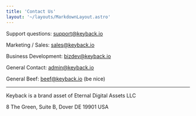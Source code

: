 ```yaml
---
title: 'Contact Us'
layout: '~/layouts/MarkdownLayout.astro'
---
```


Support questions: support@keyback.io

Marketing / Sales: sales@keyback.io

Business Development: bizdev@keyback.io

General Contact: admin@keyback.io

General Beef: beef@keyback.io (be nice)

---

Keyback is a brand asset of Eternal Digital Assets LLC

8 The Green, Suite B, Dover DE 19901 USA
